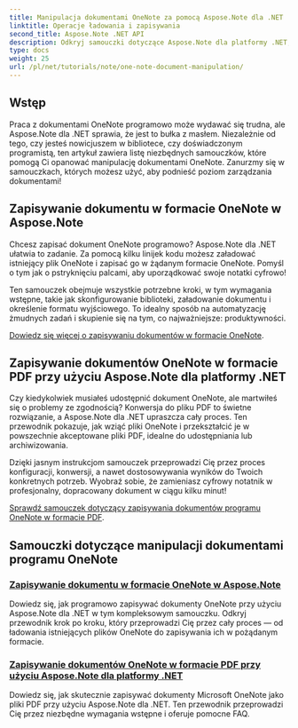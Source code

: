 ```yaml
---
title: Manipulacja dokumentami OneNote za pomocą Aspose.Note dla .NET
linktitle: Operacje ładowania i zapisywania
second_title: Aspose.Note .NET API
description: Odkryj samouczki dotyczące Aspose.Note dla platformy .NET, skupiające się na tworzeniu, zapisywaniu i konwertowaniu dokumentów programu OneNote, z praktycznymi, łatwymi do zrozumienia przykładami i odpowiedziami na często zadawane pytania.
type: docs
weight: 25
url: /pl/net/tutorials/note/one-note-document-manipulation/
---
```

## Wstęp

Praca z dokumentami OneNote programowo może wydawać się trudna, ale Aspose.Note dla .NET sprawia, że jest to bułka z masłem. Niezależnie od tego, czy jesteś nowicjuszem w bibliotece, czy doświadczonym programistą, ten artykuł zawiera listę niezbędnych samouczków, które pomogą Ci opanować manipulację dokumentami OneNote. Zanurzmy się w samouczkach, których możesz użyć, aby podnieść poziom zarządzania dokumentami!

## Zapisywanie dokumentu w formacie OneNote w Aspose.Note  

Chcesz zapisać dokument OneNote programowo? Aspose.Note dla .NET ułatwia to zadanie. Za pomocą kilku linijek kodu możesz załadować istniejący plik OneNote i zapisać go w żądanym formacie OneNote. Pomyśl o tym jak o pstryknięciu palcami, aby uporządkować swoje notatki cyfrowo!  

Ten samouczek obejmuje wszystkie potrzebne kroki, w tym wymagania wstępne, takie jak skonfigurowanie biblioteki, załadowanie dokumentu i określenie formatu wyjściowego. To idealny sposób na automatyzację żmudnych zadań i skupienie się na tym, co najważniejsze: produktywności.  

[Dowiedz się więcej o zapisywaniu dokumentów w formacie OneNote](./saving-document-to-one-note-format/).  

## Zapisywanie dokumentów OneNote w formacie PDF przy użyciu Aspose.Note dla platformy .NET  

Czy kiedykolwiek musiałeś udostępnić dokument OneNote, ale martwiłeś się o problemy ze zgodnością? Konwersja do pliku PDF to świetne rozwiązanie, a Aspose.Note dla .NET upraszcza cały proces. Ten przewodnik pokazuje, jak wziąć pliki OneNote i przekształcić je w powszechnie akceptowane pliki PDF, idealne do udostępniania lub archiwizowania.  

Dzięki jasnym instrukcjom samouczek przeprowadzi Cię przez proces konfiguracji, konwersji, a nawet dostosowywania wyników do Twoich konkretnych potrzeb. Wyobraź sobie, że zamieniasz cyfrowy notatnik w profesjonalny, dopracowany dokument w ciągu kilku minut!  

[Sprawdź samouczek dotyczący zapisywania dokumentów programu OneNote w formacie PDF](./saving-one-note-document-pdf/).  

## Samouczki dotyczące manipulacji dokumentami programu OneNote
### [Zapisywanie dokumentu w formacie OneNote w Aspose.Note](./saving-document-to-one-note-format/)
Dowiedz się, jak programowo zapisywać dokumenty OneNote przy użyciu Aspose.Note dla .NET w tym kompleksowym samouczku. Odkryj przewodnik krok po kroku, który przeprowadzi Cię przez cały proces — od ładowania istniejących plików OneNote do zapisywania ich w pożądanym formacie.
### [Zapisywanie dokumentów OneNote w formacie PDF przy użyciu Aspose.Note dla platformy .NET](./saving-one-note-document-pdf/)
Dowiedz się, jak skutecznie zapisywać dokumenty Microsoft OneNote jako pliki PDF przy użyciu Aspose.Note dla .NET. Ten przewodnik przeprowadzi Cię przez niezbędne wymagania wstępne i oferuje pomocne FAQ.